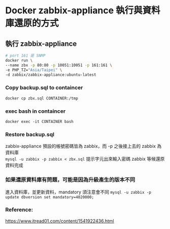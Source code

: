 # Docker zabbix-appliance 執行與資料庫還原的方式

## 執行 zabbix-appliance

```bash
# port 161 是 SNMP
docker run \
--name zbx -p 80:80 -p 10051:10051 -p 161:161 \
-e PHP_TZ="Asia/Taipei" \
-d zabbix/zabbix-appliance:ubuntu-latest
```

### Copy backup.sql to containcer

`docker cp zbx.sql CONTAINER:/tmp`

### exec bash in containcer

`docker exec -it CONTAINER bash`

### Restore backup.sql

zabbix-appliance 預設的帳號密碼皆為 zabbix，而 -p 之後接上去的 zabbix 為資料庫   
`mysql -u zabbix -p zabbix < zbx.sql`
提示字元出來輸入密碼 zabbix 等候還原資料完成   

### 如果還原資料庫有問題，可能是因為升級產生的版本不同

進入資料庫，並更新資料，mandatory 須注意會不同
`mysql -u zabbix -p `
`update dbversion set mandatory=4020000;`

### Reference:
<https://www.itread01.com/content/1541922436.html>